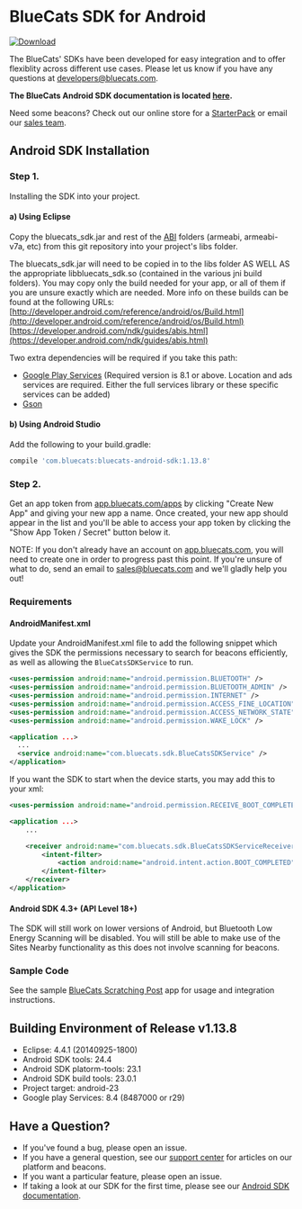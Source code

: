 BlueCats SDK for Android
====================

[ ![Download](https://api.bintray.com/packages/bluecats/maven/bluecats-android-sdk/images/download.svg) ](https://bintray.com/bluecats/maven/bluecats-android-sdk/\_latestVersion)

The BlueCats' SDKs have been developed for easy integration and to offer flexiblity across different use cases.  Please let us know if you have any questions at developers@bluecats.com.

**The BlueCats Android SDK documentation is located [here](https://github.com/bluecats/bluecats-android-sdk/wiki).**

Need some beacons? Check out our online store for a [StarterPack](http://store.bluecats.com/collections/featured-products/products/bluecats-starterpack-with-usb) or email our [sales team](mailto:sales@bluecats.com).

## Android SDK Installation  
### Step 1.
Installing the SDK into your project.

#### a) Using Eclipse
Copy the bluecats_sdk.jar and rest of the [ABI](https://developer.android.com/ndk/guides/abis.html) folders (armeabi, armeabi-v7a, etc) from this git repository into your project's libs folder.

The bluecats_sdk.jar will need to be copied in to the libs folder AS WELL AS the appropriate libbluecats_sdk.so (contained in the various jni build folders). You may copy only the build needed for your app, or all of them if you are unsure exactly which are needed. More info on these builds can be found at the following URLs:  
[http://developer.android.com/reference/android/os/Build.html](http://developer.android.com/reference/android/os/Build.html)  
[https://developer.android.com/ndk/guides/abis.html](https://developer.android.com/ndk/guides/abis.html)

Two extra dependencies will be required if you take this path:
- [Google Play Services](https://developers.google.com/android/guides/setup) (Required version is 8.1 or above. Location and ads services are required. Either the full services library or these specific services can be added)
- [Gson](https://github.com/google/gson)

#### b) Using Android Studio
Add the following to your build.gradle:
```gradle
compile 'com.bluecats:bluecats-android-sdk:1.13.8'
```

### Step 2.
Get an app token from [app.bluecats.com/apps](http://app.bluecats.com/apps) by clicking "Create New App" and giving your new app a name. Once created, your new app should appear in the list and you'll be able to access your app token by clicking the "Show App Token / Secret" button below it.

NOTE: If you don't already have an account on [app.bluecats.com](http://app.bluecats.com/), you will need to create one in order to progress past this point. If you're unsure of what to do, send an email to [sales@bluecats.com](mailto:sales@bluecats.com) and we'll gladly help you out!

### Requirements
#### AndroidManifest.xml
Update your AndroidManifest.xml file to add the following snippet which gives the SDK the permissions necessary to search for beacons efficiently, as well as allowing the `BlueCatsSDKService` to run.
```xml
<uses-permission android:name="android.permission.BLUETOOTH" />
<uses-permission android:name="android.permission.BLUETOOTH_ADMIN" />
<uses-permission android:name="android.permission.INTERNET" />
<uses-permission android:name="android.permission.ACCESS_FINE_LOCATION" />
<uses-permission android:name="android.permission.ACCESS_NETWORK_STATE" />
<uses-permission android:name="android.permission.WAKE_LOCK" />

<application ...>
  ...
  <service android:name="com.bluecats.sdk.BlueCatsSDKService" />
</application>
```

If you want the SDK to start when the device starts, you may add this to your xml:
```xml
<uses-permission android:name="android.permission.RECEIVE_BOOT_COMPLETED" />

<application ...>
	...

	<receiver android:name="com.bluecats.sdk.BlueCatsSDKServiceReceiver" >
	    <intent-filter>
	        <action android:name="android.intent.action.BOOT_COMPLETED" />
	    </intent-filter>
	</receiver>
</application>
```
#### Android SDK 4.3+ (API Level 18+)
The SDK will still work on lower versions of Android, but Bluetooth Low Energy Scanning will be disabled. You will still be able to make use of the Sites Nearby functionality as this does not involve scanning for beacons.

### Sample Code
See the sample [BlueCats Scratching Post](https://github.com/bluecats/bluecats-scratchingpost-android) app for usage and integration instructions.

## Building Environment of Release v1.13.8

* Eclipse: 4.4.1 (20140925-1800)
* Android SDK tools: 24.4
* Android SDK platorm-tools: 23.1
* Android SDK build tools: 23.0.1
* Project target: android-23
* Google play Services: 8.4 (8487000 or r29)

## Have a Question?
* If you've found a bug, please open an issue.
* If you have a general question, see our [support center](support.bluecats.com) for articles on our platform and beacons.
* If you want a particular feature, please open an issue.
* If taking a look at our SDK for the first time, please see our [Android SDK documentation](https://github.com/bluecats/bluecats-android-sdk/wiki).
